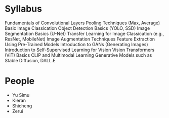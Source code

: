 # Syllabus

Fundamentals of Convolutional Layers 
Pooling Techniques (Max, Average) 
Basic Image Classication 
Object Detection Basics (YOLO, SSD) 
Image Segmentation Basics (U-Net) 
Transfer Learning for Image Classication
(e.g., ResNet, MobileNet) 
Image Augmentation Techniques 
Feature Extraction Using Pre-Trained Models
Introduction to GANs (Generating Images)
Introduction to Self-Supervised Learning for Vision
Vision Transformers (ViT) Basics
CLIP and Multimodal Learning
Generative Models such as Stable Diffusion, DALL.E

# People

- Yu Simu
- Kieran
- Shicheng
- Zerui
